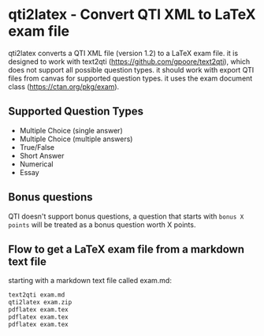 # qti2latex - Convert QTI XML to LaTeX exam file

qti2latex converts a QTI XML file (version 1.2) to a LaTeX exam file.
it is designed to work with text2qti (https://github.com/gpoore/text2qti), which does not support all possible question types.
it should work with export QTI files from canvas for supported question types.
it uses the exam document class (https://ctan.org/pkg/exam).

## Supported Question Types
- Multiple Choice (single answer)
- Multiple Choice (multiple answers)
- True/False 
- Short Answer
- Numerical
- Essay

## Bonus questions

QTI doesn't support bonus questions, a question that starts with `bonus X points` will be treated as a bonus question worth X points.

## Flow to get a LaTeX exam file from a markdown text file

starting with a markdown text file called exam.md:

```bash
text2qti exam.md
qti2latex exam.zip
pdflatex exam.tex
pdflatex exam.tex
pdflatex exam.tex
```